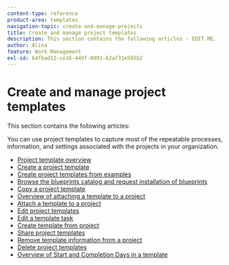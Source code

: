 ```yaml
---
content-type: reference
product-area: templates
navigation-topic: create-and-manage-projects
title: Create and manage project templates
description: This section contains the following articles - EDIT ME.
author: Alina
feature: Work Management
exl-id: 64fbad12-ce16-449f-8991-62af31e595b2
---
```

# Create and manage project templates

This section contains the following articles:

You can use project templates to capture most of the repeatable processes, information, and settings associated with the projects in your organization.

* [Project template overview](../../../manage-work/projects/create-and-manage-templates/project-template-overview.md) 
* [Create a project template](../../../manage-work/projects/create-and-manage-templates/create-template.md) 
* [Create project templates from examples](../../../manage-work/projects/create-and-manage-templates/create-templates-from-examples.md) 
* [Browse the blueprints catalog and request installation of blueprints](../../../administration-and-setup/blueprints/browse-catalog.md) 
* [Copy a project template](../../../manage-work/projects/create-and-manage-templates/copy-template.md) 
* [Overview of attaching a template to a project](../../../manage-work/projects/create-and-manage-templates/attach-template-to-project-overview.md) 
* [Attach a template to a project](../../../manage-work/projects/create-and-manage-templates/attach-template-to-project.md) 
* [Edit project templates](../../../manage-work/projects/create-and-manage-templates/edit-templates.md) 
* [Edit a template task](../../../manage-work/projects/create-and-manage-templates/edit-template-task.md) 
* [Create template from project](../../../manage-work/projects/create-and-manage-templates/create-template-from-project.md) 
* [Share project templates](../../../manage-work/projects/create-and-manage-templates/share-project-template.md) 
* [Remove template information from a project](../../../manage-work/projects/create-and-manage-templates/remove-template-from-project.md) 
* [Delete project templates](../../../manage-work/projects/create-and-manage-templates/delete-templates.md) 
* [Overview of Start and Completion Days in a template](../../../manage-work/projects/create-and-manage-templates/overview-of-start-completion-day-on-template.md)
